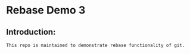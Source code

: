 # Rebase Demo 3

  ## Introduction:

  	This repo is maintained to demonstrate rebase functionality of git.
